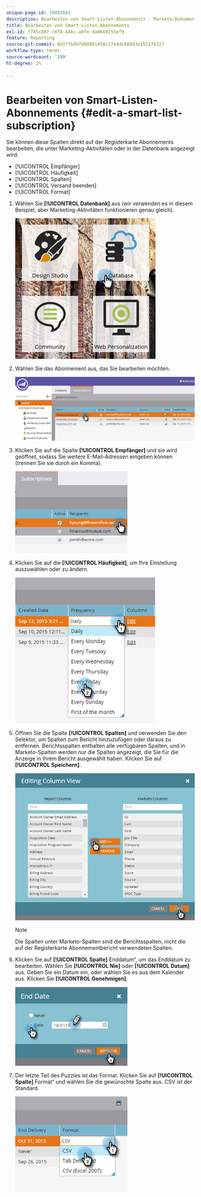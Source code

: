 ```yaml
---
unique-page-id: 10093041
description: Bearbeiten von Smart-Listen-Abonnements - Marketo-Dokumente - Produktdokumentation
title: Bearbeiten von Smart-Listen-Abonnements
exl-id: f745c887-c8f8-44bc-a0fe-da0669155ef9
feature: Reporting
source-git-commit: 0d37fbdb7d08901458c1744dc68893e155176327
workflow-type: tm+mt
source-wordcount: '199'
ht-degree: 2%

---
```


# Bearbeiten von Smart-Listen-Abonnements {#edit-a-smart-list-subscription}

Sie können diese Spalten direkt auf der Registerkarte Abonnements bearbeiten, die unter Marketing-Aktivitäten oder in der Datenbank angezeigt wird:

* [!UICONTROL Empfänger]
* [!UICONTROL Häufigkeit]
* [!UICONTROL Spalten]
* [!UICONTROL Versand beenden]
* [!UICONTROL Format]

1. Wählen Sie **[!UICONTROL Datenbank]** aus (wir verwenden es in diesem Beispiel, aber Marketing-Aktivitäten funktionieren genau gleich).

   ![](assets/db-1.png)

1. Wählen Sie das Abonnement aus, das Sie bearbeiten möchten.

   ![](assets/two.png)

1. Klicken Sie auf die Spalte **[!UICONTROL Empfänger]** und sie wird geöffnet, sodass Sie weitere E-Mail-Adressen eingeben können (trennen Sie sie durch ein Komma).

   ![](assets/image2015-9-14-13-3a44-3a14.png)

1. Klicken Sie auf die **[!UICONTROL Häufigkeit]**, um Ihre Einstellung auszuwählen oder zu ändern.

   ![](assets/image2015-9-14-10-3a30-3a37.png)

1. Öffnen Sie die Spalte **[!UICONTROL Spalten]** und verwenden Sie den Selektor, um Spalten zum Bericht hinzuzufügen oder daraus zu entfernen. Berichtsspalten enthalten alle verfügbaren Spalten, und in Marketo-Spalten werden nur die Spalten angezeigt, die Sie für die Anzeige in Ihrem Bericht ausgewählt haben. Klicken Sie auf **[!UICONTROL Speichern]**.

   ![](assets/image2015-9-14-10-3a59-3a6.png)

   >[!NOTE]
   >
   >Die Spalten unter Marketo-Spalten sind die Berichtsspalten, nicht die auf der Registerkarte Abonnementbericht verwendeten Spalten.

1. Klicken Sie auf **[!UICONTROL Spalte]** Enddatum“, um das Enddatum zu bearbeiten. Wählen Sie **[!UICONTROL Nie]** oder **[!UICONTROL Datum]** aus. Geben Sie ein Datum ein, oder wählen Sie es aus dem Kalender aus. Klicken Sie **[!UICONTROL Genehmigen]**.

   ![](assets/image2015-9-14-11-3a6-3a38.png)

1. Der letzte Teil des Puzzles ist das Format. Klicken Sie auf **[!UICONTROL Spalte]** Format“ und wählen Sie die gewünschte Spalte aus. CSV ist der Standard.

   ![](assets/image2015-9-14-11-3a11-3a41.png)
